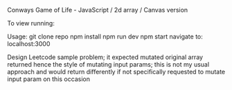 Conways Game of Life - JavaScript / 2d array / Canvas version

To view running:

Usage:
git clone repo
npm install
npm run dev
npm start
navigate to:  localhost:3000

Design
Leetcode sample problem; it expected mutated original array returned hence the style of mutating input params; this is not my usual approach and would return differently if not specifically requested to mutate input param on this occasion
